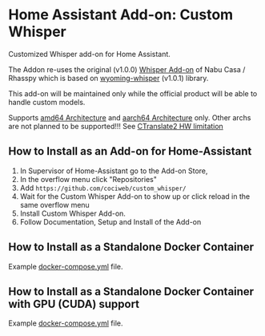# Home Assistant Add-on: Custom Whisper

Customized Whisper add-on for Home Assistant.

The Addon re-uses the original (v1.0.0) [Whisper Add-on](https://github.com/home-assistant/addons/tree/master/whisper) of Nabu Casa / Rhasspy which is based on [wyoming-whisper](https://github.com/rhasspy/wyoming-faster-whisper) (v1.0.1) library.

This add-on will be maintained only while the official product will be able to handle custom models.

Supports [amd64 Architecture][amd64-shield] and [aarch64 Architecture][aarch64-shield] only. Other archs are not planned to be supported!!! See [CTranslate2 HW limitation](https://opennmt.net/CTranslate2/hardware_support.html)

[aarch64-shield]: https://img.shields.io/badge/aarch64-yes-green.svg
[amd64-shield]: https://img.shields.io/badge/amd64-yes-green.svg
[armhf-shield]: https://img.shields.io/badge/armhf-no-red.svg
[armv7-shield]: https://img.shields.io/badge/armv7-no-red.svg
[i386-shield]: https://img.shields.io/badge/i386-no-red.svg

## How to Install as an Add-on for Home-Assistant
1. In Supervisor of Home-Assistant go to the Add-on Store,
2. In the overflow menu click "Repositories"
3. Add `https://github.com/cociweb/custom_whisper/`
4. Wait for the Custom Whisper Add-on to show up or click reload in the same overflow menu
5. Install Custom Whisper Add-on.
6. Follow Documentation, Setup and Install of the Add-on

## How to Install as a Standalone Docker Container


Example [docker-compose.yml](https://raw.githubusercontent.com/cociweb/custom_whisper/main/standalone_whisper/cpu/docker-compose.yml) file.


## How to Install as a Standalone Docker Container with GPU (CUDA) support

Example [docker-compose.yml](https://raw.githubusercontent.com/cociweb/custom_whisper/main/standalone_whisper/cuda/docker-compose.yml) file.

